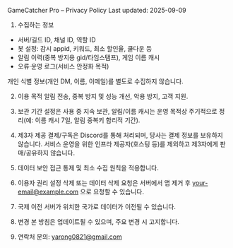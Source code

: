 GameCatcher Pro – Privacy Policy
Last updated: 2025-09-09

1. 수집하는 정보
- 서버/길드 ID, 채널 ID, 역할 ID
- 봇 설정: 감시 appid, 키워드, 최소 할인율, 쿨다운 등
- 알림 이력(중복 방지용 gid/타임스탬프), 게임 이름 캐시
- 오류·운영 로그(서비스 안정화 목적)

개인 식별 정보(개인 DM, 이름, 이메일)를 별도로 수집하지 않습니다.

2. 이용 목적
알림 전송, 중복 방지 및 성능 개선, 악용 방지, 고객 지원.

3. 보관 기간
설정은 사용 중 지속 보관, 알림/이름 캐시는 운영 목적상 주기적으로 정리(예: 이름 캐시 7일, 알림 중복키 합리적 기간).

4. 제3자 제공
결제/구독은 Discord를 통해 처리되며, 당사는 결제 정보를 보유하지 않습니다. 서비스 운영을 위한 인프라 제공자(호스팅 등)를 제외하고 제3자에게 판매/공유하지 않습니다.

5. 데이터 보안
접근 통제 및 최소 수집 원칙을 적용합니다.

6. 이용자 권리
설정 삭제 또는 데이터 삭제 요청은 서버에서 앱 제거 후 your-email@example.com 으로 요청할 수 있습니다.

7. 국제 이전
서버가 위치한 국가로 데이터가 이전될 수 있습니다.

8. 변경
본 방침은 업데이트될 수 있으며, 주요 변경 시 고지합니다.

9. 연락처
문의: yarong0821@gmail.com
